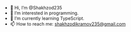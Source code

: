 - 👋 Hi, I’m @Shakhzod235
- 👀 I’m interested in programming.
- 🌱 I’m currently learning TypeScript.
- 📫 How to reach me: shakhzodikramov235@gmail.com
